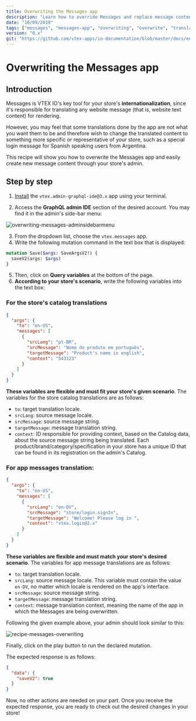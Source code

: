 ```yaml
---
title: Overwriting the Messages app
description: "Learn how to override Messages and replace message content translated by the app with your own."
date: "10/09/2019"
tags: ["messages", "messages-app", "overwriting", "overwrite", "translation"]
version: "0.x"
git: "https://github.com/vtex-apps/io-documentation/blob/master/docs/en/Recipes/store/overwriting-the-messages-app.md"
---
```


# Overwriting the Messages app

## Introduction

Messages is VTEX IO's key tool for your store's **internationalization**, since it's responsible for translating any website message (that is, website text content) for rendering. 

However, you may feel that some translations done by the app are not what you want them to be and therefore wish to change the translated content to something more specific or representative of your store, such as a special login message for Spanish speaking users from Argentina.

This recipe will show you how to overwrite the Messages app and easily create new message content through your store's admin.

## Step by step

1. [Install](https://vtex.io/docs/recipes/store/installing-an-app) the `vtex.admin-graphql-ide@3.x` app using your terminal.

2. Access the **GraphQL admin IDE** section of the desired account. You may find it in the admin's side-bar menu:

![overwriting-messages-adminsidebarmenu](https://user-images.githubusercontent.com/52087100/66516950-95d29a00-eab8-11e9-8cea-080fbdab84d5.png)

3. From the dropdown list, choose the `vtex.messages` app.
4. Write the following mutation command in the text box that is displayed:

```graphql
mutation Save($args: SaveArgsV2!) {
  saveV2(args: $args)
}
```

5. Then, click on  __Query variables__ at the bottom of the page. 
6. **According to your store's scenario**, write the following variables into the text box:

### For the store's catalog translations

```json
{
  "args": {
    "to": "en-US",
    "messages": [
      {
        "srcLang": "pt-BR",
        "srcMessage": "Nome do produto em português",
        "targetMessage": "Product's name in english",
        "context": "543123"
      }
    ]
  }
}
```

**These variables are flexible and must fit your store's given scenario**. The variables for the store catalog translations are as follows:

- `to`: target translation locale.
- `srcLang`: source message locale.
- `srcMessage`: source message string.
- `targetMessage`: message translation string.
- `context`: ID responsible for providing context, based on the Catalog data, about the source message string being translated. Each product/brand/category/specification in your store has a unique ID that can be found in its registration on the admin's Catalog. 

### For app messages translation:

```json
{
  "args": {
    "to": "en-US",
    "messages": [
      {
        "srcLang": "en-DV",
        "srcMessage": "store/login.signIn",
        "targetMessage": "Welcome! Please log in ",
        "context": "vtex.login@2.x"
      }
    ]
  }
}
```

**These variables are flexible and must match your store's desired scenario**. The variables for app message translations are as follows:

- `to`: target translation locale.
- `srcLang`: source message locale. This variable must contain the value `en-DV`, no matter which locale is rendered on the app's interface.
- `srcMessage`: source message string.  
- `targetMessage`: message translation string.
- `context`: message translation context, meaning the name of the app in which the Messages are being overwritten.

Following the given example above, your admin should look similar to this:

![recipe-messages-overwriting](https://user-images.githubusercontent.com/52087100/68410089-eb0cd480-0166-11ea-89bf-217aa7994b91.png)

Finally, click on the play button to run the declared mutation.

The expected response is as follows:

```json
{
  "data": {
    "saveV2": true
  }
}
```

Now, no other actions are needed on your part. Once you receive the expected response, you are ready to check out the desired changes in your store!
